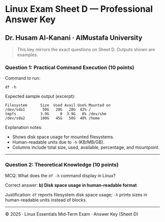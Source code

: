 # Linux Exam Sheet D — Professional Answer Key
## Dr. Husam Al-Kanani · AlMustafa University

> This key mirrors the exact questions on Sheet D. Outputs shown are examples.

### Question 1: Practical Command Execution (10 points)
Command to run:

`df -h`

Expected sample output (excerpt):

```
Filesystem      Size  Used Avail Use% Mounted on
/dev/sda1        50G   20G   28G  42% /
tmpfs           3.9G     0  3.9G   0% /dev/shm
/dev/sda2       100G   45G   50G  48% /home
```

Explanation notes:
- Shows disk space usage for mounted filesystems.
- Human-readable units due to `-h` (KB/MB/GB).
- Columns include total size, used, available, percentage, and mountpoint.

---

### Question 2: Theoretical Knowledge (10 points)
MCQ: What does the `df -h` command display in Linux?

Correct answer: **b) Disk space usage in human-readable format**

Justification: `df` reports filesystem disk space usage; `-h` prints sizes in human-readable units instead of blocks.

---

© 2025 · Linux Essentials Mid-Term Exam · Answer Key (Sheet D)

